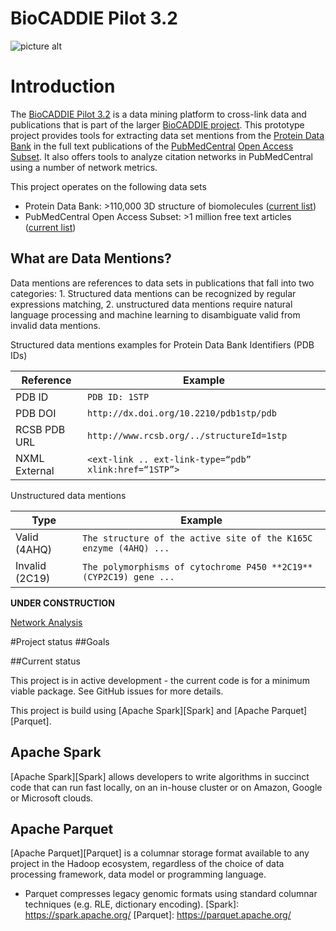 BioCADDIE Pilot 3.2
====

![picture alt](https://github.com/rcsb/BioCaddiePilot32/blob/master/src/main/resources/biocaddie-logo.png)

# Introduction

The [BioCADDIE Pilot 3.2](https://biocaddie.org/group/pilot-project/pilot-project-3-2-development-citation-and-data-access-metrics-applied-rcsb/) is a data mining platform to cross-link data and publications that is part of the larger [BioCADDIE project](https://biocaddie.org/). This prototype project provides tools for extracting data set mentions from the [Protein Data Bank](http://www.rcsb.org/) in the full text publications of the [PubMedCentral](http://www.ncbi.nlm.nih.gov/pmc/) [Open Access Subset](http://www.ncbi.nlm.nih.gov/pmc/tools/openftlist/). It also offers tools to analyze citation networks in PubMedCentral using a number of network metrics.

This project operates on the following data sets

* Protein Data Bank: >110,000 3D structure of biomolecules ([current list](http://www.rcsb.org/pdb/results/results.do?qrid=E5798DC6&tabtoshow=Current))
* PubMedCentral Open Access Subset: >1 million free text articles ([current list](http://www.ncbi.nlm.nih.gov/pmc/?term=open+access[filter]))

## What are Data Mentions?

Data mentions are references to data sets in publications that fall into two categories: 1. Structured data mentions can be recognized by regular expressions matching, 2. unstructured data mentions require natural language processing and machine learning to disambiguate valid from invalid data mentions.

Structured data mentions examples for Protein Data Bank Identifiers (PDB IDs)

Reference     | Example
------------- |---------
PDB ID        | `PDB ID: 1STP`
PDB DOI       | `http://dx.doi.org/10.2210/pdb1stp/pdb`
RCSB PDB URL  | `http://www.rcsb.org/../structureId=1stp`
NXML External | `<ext-link .. ext-link-type=“pdb” xlink:href=“1STP”>`


Unstructured data mentions

Type                | Example
------------------- | -------------
Valid (4AHQ)        | `The structure of the active site of the K165C enzyme (4AHQ) ...`
Invalid (2C19)      | `The polymorphisms of cytochrome P450 **2C19** (CYP2C19) gene ...`



**UNDER CONSTRUCTION**

[Network Analysis](https://github.com/rcsb/BioCaddiePilot32/blob/master/src/main/java/NetworkAnalysis.md)

#Project status
##Goals


<!---
    Provide an R package that hooks up the Genomics APIs to all of the other great existing R tools for biology. This package should be consumable by R developers.
    In addition, for non-developers, provide many Read and Variant analysis samples that can easily be run on API data without requiring a lot of prior biology or cs knowledge.
-->

##Current status

This project is in active development - the current code is for a minimum viable package. See GitHub issues for more details.

This project is build using [Apache Spark][Spark] and [Apache Parquet][Parquet].

## Apache Spark

[Apache Spark][Spark] allows developers to write algorithms in succinct code that can run fast locally, on an in-house cluster or on Amazon, Google or Microsoft clouds. 

## Apache Parquet

[Apache Parquet][Parquet] is a columnar storage format available to any project in the Hadoop ecosystem, regardless of the choice of data processing framework, data model or programming language.

- Parquet compresses legacy genomic formats using standard columnar techniques (e.g. RLE, dictionary encoding). 
[Spark]: https://spark.apache.org/
[Parquet]: https://parquet.apache.org/

